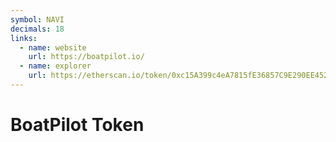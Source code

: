```yaml
---
symbol: NAVI
decimals: 18
links:
  - name: website
    url: https://boatpilot.io/
  - name: explorer
    url: https://etherscan.io/token/0xc15A399c4eA7815fE36857C9E290EE452A5D6B21
---
```


# BoatPilot Token
